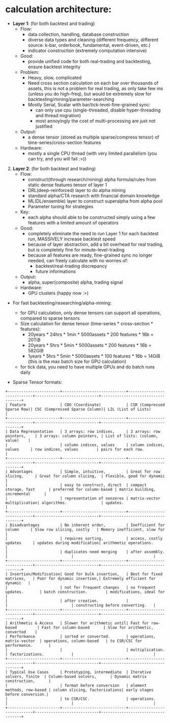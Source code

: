 # calculation architecture:
- **Layer 1**: (for both backtest and trading)
    - Flow:
        - data collection, handling, database construction
        - diverse data types and cleaning (different frequency, different source: k-bar, orderbook, fundamental, event-driven, etc.)
        - indicator construction (extremely computation intensive)
    - Good:
        - provide unified code for both real-trading and backtesting, ensure backtest integrity
    - Problem:
        - Heavy, slow, complicated
        - Need cross section calculation on each bar over thousands of assets, 
            this is not a problem for real trading, as only take few ms (unless you do high-freq),
            but would be extremely slow for backtesting/mining/parameter-searching
        - Mostly Serial, Scalar with bar/tick-level-fine-grained sync:
            - can only use cpu (single-threaded, disable hyper-threading and thread migration)
            - most annoyingly the cost of multi-processing are just not justified
    - Output:
        - a dense tensor (stored as multiple sparse/compress tensor) of time-series/cross-section features
    - Hardware:
        - mostly a single CPU thread (with very limited parallelism (you can try, and you will fail :>))
2. **Layer 2**: (for both backtest and trading)
    - Flow:
        - construct(through research/mining) alpha formula/rules from static dense features tensor of layer 1
        - DRL(deep-reinforced) layer to do alpha mining
        - standard alpha/CTA research with financial domain knowledge
        - ML(DL/ensemble) layer to construct superalpha from alpha pool
        - Parameter tuning for strategies
    - Key:
        - each alpha should able to be constructed simply using a few features with a limited amount of operators
    - Good:
        - completely eliminate the need to run Layer 1 for each backtest run, MASSIVELY increase backtest speed
        - because of layer abstraction, add a bit overhead for real trading, but is completely fine for minute-level-trading
        - because all features are ready, fine-grained sync no longer needed, can freely calculate with no worries of:
            - backtest/real-trading discrepancy
            - future informations
    - Output:
        - alpha, super(composite) alpha, trading signal
    - Hardware:
        - GPU clusters (happy now :>)

- For fast backtesting/researching/alpha-mining:
    - for GPU calculation, only dense tensors can support all operations, compared to sparse tensors
    - Size calculation for dense tensor (time-series * cross-section * features):
        - 20years * 24hrs * 1min * 5000assets * 200 features * 16b = 20TiB
        - 20years * 5hrs * 5min * 5000assets * 200 features * 16b = 582GiB
        - 1years * 5hrs * 5min * 5000assets * 100 features * 16b = 14GiB (this is the max batch size for GPU calculation)
    - for tick data, you need to have multiple GPUs and do batch runs daily

- Sparse Tensor formats:
```
+-----------------------+----------------------------+----------------------------+----------------------------+-----------------------------------+
| Feature               | COO (Coordinate)           | CSR (Compressed Sparse Row)| CSC (Compressed Sparse Column)| LIL (List of Lists)            |
+-----------------------+----------------------------+----------------------------+----------------------------+-----------------------------------+
| Data Representation   | 3 arrays: row indices,     | 3 arrays: row pointers,    | 3 arrays: column pointers, | List of lists: (column, value)    |
|                       | column indices, values     | column indices, values     | row indices, values        | pairs for each row.               |
+-----------------------+----------------------------+----------------------------+----------------------------+-----------------------------------+
| Advantages            | Simple, intuitive,         | Great for row slicing,     | Great for column slicing,  | Flexible, good for dynamic        |
|                       | easy to construct, direct  | compact storage, fast      | preferred for column-based | matrix building, incremental      |
|                       | representation of nonzeros | matrix-vector multiplication| algorithms.               | updates.                          |
+-----------------------+----------------------------+----------------------------+----------------------------+-----------------------------------+
| Disadvantages         | No inherent order,         | Inefficient for column     | Slow row slicing, costly   | Memory inefficient, slow for      |
|                       | requires sorting,          | access, costly updates     | updates during modification| arithmetic operations.            |
|                       | duplicates need merging    | after assembly.            |                            |                                   |
+-----------------------+----------------------------+----------------------------+----------------------------+-----------------------------------+
| Insertion/Modification| Good for bulk insertion,   | Best for fixed matrices,   | Poor for dynamic insertion,| Extremely efficient for dynamic   |
|                       | not for frequent changes   | no frequent updates.       | batch construction.        | modifications, ideal for          |
|                       | after creation.            |                            |                            | constructing before converting.   |
+-----------------------+----------------------------+----------------------------+----------------------------+-----------------------------------+
| Arithmetic & Access   | Slower for arithmetic until| Fast for row-based         | Fast for column-based      | Slow for arithmetic, converted    |
| Performance           | sorted or converted.       | operations, matrix-vector  | operations, column-based   | to CSR/CSC for performance.       |
|                       |                            | multiplication.            | factorizations.            |                                   |
+-----------------------+----------------------------+----------------------------+----------------------------+-----------------------------------+
| Typical Use Cases     | Prototyping, intermediate  | Iterative solvers, finite  | Column-based solvers,      | Dynamic matrix construction,      |
|                       | format before conversion   | element methods, row-based | column slicing, factorizations| early stages before conversion.|
|                       | to CSR/CSC.                | operations.                |                            |                                   |
+-----------------------+----------------------------+----------------------------+----------------------------+-----------------------------------+
```
